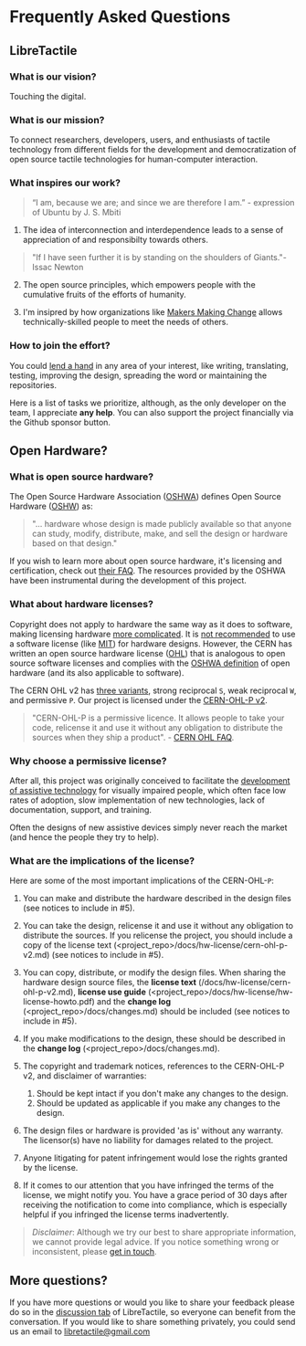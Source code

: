 # Frequently Asked Questions

## LibreTactile

### What is our vision?

Touching the digital.

### What is our mission?

To connect researchers, developers, users, and enthusiasts of tactile technology from different fields for the development and democratization of open source tactile technologies for human-computer interaction.

### What inspires our work?

> “I am, because we are; and since we are therefore I am.” - expression of Ubuntu by J. S. Mbiti

1. The idea of interconnection and interdependence leads to a sense of appreciation of and responsibilty towards others.

> "If I have seen further it is by standing on the shoulders of Giants."- Issac Newton

2. The open source principles, which empowers people with the cumulative fruits of the efforts of humanity.

3. I'm insipred by how organizations like [Makers Making Change](https://makersmakingchange.com/) allows technically-skilled people to meet the needs of others.

### How to join the effort?

You could [lend a hand](/profile/README.md#help-out) in any area of your interest, like writing, translating, testing, improving the design, spreading the word or maintaining the repositories.

<!--TODO: List of tasks to prioritize-->

Here is a list of tasks we prioritize, although, as the only developer on the team, I appreciate **any help**.
You can also support the project financially via the Github sponsor button.

<!--TODO: Setup sponsor button-->

## Open Hardware?

### What is open source hardware?

The Open Source Hardware Association ([OSHWA](https://www.oshwa.org/)) defines Open Source Hardware ([OSHW](https://www.oshwa.org/definition/)) as:

> "... hardware whose design is made publicly available so that anyone can study, modify, distribute, make, and sell the design or hardware based on that design."

If you wish to learn more about open source hardware, it's licensing and certification, check out [their FAQ](https://www.oshwa.org/faq/). The resources provided by the OSHWA have been instrumental during the development of this project.

### What about hardware licenses?

Copyright does not apply to hardware the same way as it does to software, making licensing hardware [more complicated](https://opensource.com/law/15/2/intro-open-hardware-licensing). It is [not recommended](https://ohwr.org/project/cernohl/wikis/faq#q-why-not-use-existing-licences-such-as-gpl-and-any-in-the-family-of-creative-commons-licences) to use a software license (like [MIT](/profile/README.md#license)) for hardware designs. However, the CERN has written an open source hardware license ([OHL](https://ohwr.org/cernohl)) that is analogous to open source software licenses and complies with the [OSHWA definition](https://www.oshwa.org/definition/) of open hardware (and its also applicable to software).

The CERN OHL v2 has [three variants](https://cern-ohl.web.cern.ch/), strong reciprocal `S`, weak reciprocal `W`, and permissive `P`. Our project is licensed under the [CERN-OHL-P v2](/docs/hw-license/cern-ohl-p-v2.md).

> "CERN-OHL-P is a permissive licence. It allows people to take your code, relicense it and use it without any obligation to distribute the sources when they ship a product". - [CERN OHL FAQ](https://ohwr.org/project/cernohl/wikis/faq#q-what-are-all-these-suffixes).

### Why choose a permissive license?

After all, this project was originally conceived to facilitate the [development of assistive technology](/profile/README.md#why-tact-io) for visually impaired people, which often face low rates of adoption, slow implementation of new technologies, lack of documentation, support, and training.

Often the designs of new assistive devices simply never reach the market (and hence the people they try to help).

### What are the implications of the license?

Here are some of the most important implications of the CERN-OHL-`P`:

1. You can make and distribute the hardware described in the design files (see notices to include in #5).
1. You can take the design, relicense it and use it without any obligation to distribute the sources. If you relicense the project, you should include a copy of the license text (<project_repo>/docs/hw-license/cern-ohl-p-v2.md) (see notices to include in #5).
1. You can copy, distribute, or modify the design files. When sharing the hardware design source files, the **license text** (/docs/hw-license/cern-ohl-p-v2.md), **license use guide** (<project_repo>/docs/hw-license/hw-license-howto.pdf) and the **change log** (<project_repo>/docs/changes.md) should be included (see notices to include in #5).
1. If you make modifications to the design, these should be described in the **change log** (<project_repo>/docs/changes.md).
1. The copyright and trademark notices, references to the CERN-OHL-P v2, and disclaimer of warranties:
   1. Should be kept intact if you don't make any changes to the design.
   2. Should be updated as applicable if you make any changes to the design.
   <!--   3. Must be included with the hardware you make and distribute from the source files in the project. -->
1. The design files or hardware is provided 'as is' without any warranty. The licensor(s) have no liability for damages related to the project.

1. Anyone litigating for patent infringement would lose the rights granted by the license.

1. If it comes to our attention that you have infringed the terms of the license, we might notify you. You have a grace period of 30 days after receiving the notification to come into compliance, which is especially helpful if you infringed the license terms inadvertently.

> _Disclaimer_: Although we try our best to share appropriate information, we cannot provide legal advice. If you notice something wrong or inconsistent, please [get in touch](/profile/README.md#get-in-touch).

## More questions?

If you have more questions or would you like to share your feedback please do so in the [discussion tab](https://github.com/orgs/LibreTactile/discussions) of LibreTactile, so everyone can benefit from the conversation. If you would like to share something privately, you could send us an email to [libretactile@gmail.com](mailto:libretactile@gmail.com)

